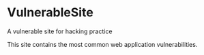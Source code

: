 # VulnerableSite
A vulnerable site for hacking practice 

This site contains the most common web application vulnerabilities.


